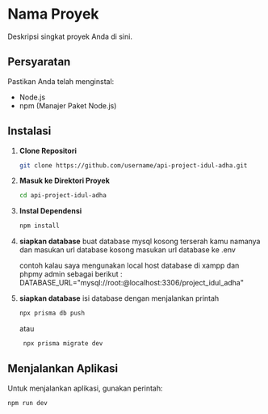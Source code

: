 # Nama Proyek

Deskripsi singkat proyek Anda di sini.

## Persyaratan

Pastikan Anda telah menginstal:

- Node.js
- npm (Manajer Paket Node.js)

## Instalasi

1. **Clone Repositori**

    ```bash
    git clone https://github.com/username/api-project-idul-adha.git
    ```

2. **Masuk ke Direktori Proyek**

    ```bash
    cd api-project-idul-adha
    ```

3. **Instal Dependensi**

    ```bash
    npm install
    ```
3. **siapkan database**
   buat database mysql kosong terserah kamu namanya dan masukan url database kosong 
   masukan url database ke .env

   contoh kalau saya mengunakan local host database di xampp dan phpmy admin sebagai berikut :
   DATABASE_URL="mysql://root:@localhost:3306/project_idul_adha"

4. **siapkan database**
   isi database dengan menjalankan printah
    ```bash
    npx prisma db push
    ```
    atau
   
   ```bash
    npx prisma migrate dev
    ```
    
## Menjalankan Aplikasi

Untuk menjalankan aplikasi, gunakan perintah:

```bash
npm run dev
